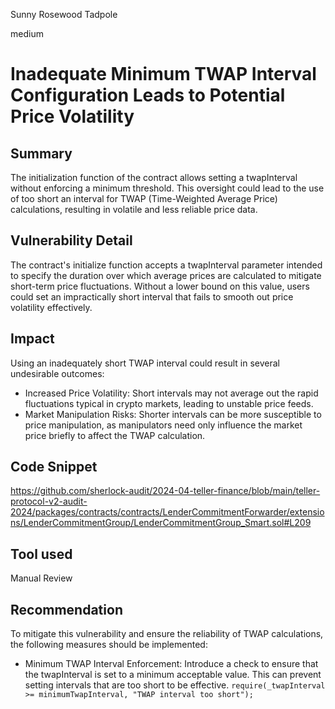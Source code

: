 Sunny Rosewood Tadpole

medium

# Inadequate Minimum TWAP Interval Configuration Leads to Potential Price Volatility

## Summary
The initialization function of the contract allows setting a twapInterval without enforcing a minimum threshold. This oversight could lead to the use of too short an interval for TWAP (Time-Weighted Average Price) calculations, resulting in volatile and less reliable price data.

## Vulnerability Detail
The contract's initialize function accepts a twapInterval parameter intended to specify the duration over which average prices are calculated to mitigate short-term price fluctuations. Without a lower bound on this value, users could set an impractically short interval that fails to smooth out price volatility effectively.

## Impact
Using an inadequately short TWAP interval could result in several undesirable outcomes:

- Increased Price Volatility: Short intervals may not average out the rapid fluctuations typical in crypto markets, leading to unstable price feeds.
- Market Manipulation Risks: Shorter intervals can be more susceptible to price manipulation, as manipulators need only influence the market price briefly to affect the TWAP calculation.

## Code Snippet
https://github.com/sherlock-audit/2024-04-teller-finance/blob/main/teller-protocol-v2-audit-2024/packages/contracts/contracts/LenderCommitmentForwarder/extensions/LenderCommitmentGroup/LenderCommitmentGroup_Smart.sol#L209

## Tool used
Manual Review

## Recommendation
To mitigate this vulnerability and ensure the reliability of TWAP calculations, the following measures should be implemented:

- Minimum TWAP Interval Enforcement: Introduce a check to ensure that the twapInterval is set to a minimum acceptable value. This can prevent setting intervals that are too short to be effective.
`require(_twapInterval >= minimumTwapInterval, "TWAP interval too short");
`

